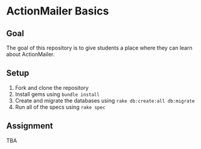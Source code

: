 # ActionMailer Basics

## Goal

The goal of this repository is to give students a place where they can learn about
ActionMailer.

## Setup

1. Fork and clone the repository
1. Install gems using `bundle install`
1. Create and migrate the databases using `rake db:create:all db:migrate`
1. Run all of the specs using `rake spec`

## Assignment

TBA